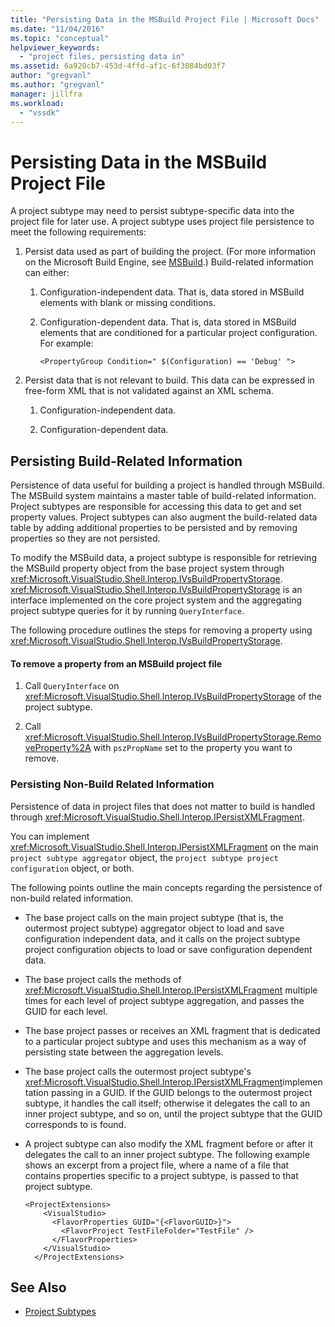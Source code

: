 ```yaml
---
title: "Persisting Data in the MSBuild Project File | Microsoft Docs"
ms.date: "11/04/2016"
ms.topic: "conceptual"
helpviewer_keywords:
  - "project files, persisting data in"
ms.assetid: 6a920cb7-453d-4ffd-af1c-6f3084bd03f7
author: "gregvanl"
ms.author: "gregvanl"
manager: jillfra
ms.workload:
  - "vssdk"
---
```

# Persisting Data in the MSBuild Project File
A project subtype may need to persist subtype-specific data into the project file for later use. A project subtype uses project file persistence to meet the following requirements:

1.  Persist data used as part of building the project. (For more information on the Microsoft Build Engine, see [MSBuild](../../msbuild/msbuild.md).) Build-related information can either:

    1.  Configuration-independent data. That is, data stored in MSBuild elements with blank or missing conditions.

    2.  Configuration-dependent data. That is, data stored in MSBuild elements that are conditioned for a particular project configuration. For example:

        ```
        <PropertyGroup Condition=" $(Configuration) == 'Debug' ">
        ```

2.  Persist data that is not relevant to build. This data can be expressed in free-form XML that is not validated against an XML schema.

    1.  Configuration-independent data.

    2.  Configuration-dependent data.

## Persisting Build-Related Information
 Persistence of data useful for building a project is handled through MSBuild. The MSBuild system maintains a master table of build-related information. Project subtypes are responsible for accessing this data to get and set property values. Project subtypes can also augment the build-related data table by adding additional properties to be persisted and by removing properties so they are not persisted.

 To modify the MSBuild data, a project subtype is responsible for retrieving the MSBuild property object from the base project system through <xref:Microsoft.VisualStudio.Shell.Interop.IVsBuildPropertyStorage>. <xref:Microsoft.VisualStudio.Shell.Interop.IVsBuildPropertyStorage> is an interface implemented on the core project system and the aggregating project subtype queries for it by running `QueryInterface`.

 The following procedure outlines the steps for removing a property using <xref:Microsoft.VisualStudio.Shell.Interop.IVsBuildPropertyStorage>.

#### To remove a property from an MSBuild project file

1.  Call `QueryInterface` on <xref:Microsoft.VisualStudio.Shell.Interop.IVsBuildPropertyStorage> of the project subtype.

2.  Call <xref:Microsoft.VisualStudio.Shell.Interop.IVsBuildPropertyStorage.RemoveProperty%2A> with `pszPropName` set to the property you want to remove.

### Persisting Non-Build Related Information
 Persistence of data in project files that does not matter to build is handled through <xref:Microsoft.VisualStudio.Shell.Interop.IPersistXMLFragment>.

 You can implement <xref:Microsoft.VisualStudio.Shell.Interop.IPersistXMLFragment> on the main `project subtype aggregator` object, the `project subtype project configuration` object, or both.

 The following points outline the main concepts regarding the persistence of non-build related information.

-   The base project calls on the main project subtype (that is, the outermost project subtype) aggregator object to load and save configuration independent data, and it calls on the project subtype project configuration objects to load or save configuration dependent data.

-   The base project calls the methods of <xref:Microsoft.VisualStudio.Shell.Interop.IPersistXMLFragment> multiple times for each level of project subtype aggregation, and passes the GUID for each level.

-   The base project passes or receives an XML fragment that is dedicated to a particular project subtype and uses this mechanism as a way of persisting state between the aggregation levels.

-   The base project calls the outermost project subtype's <xref:Microsoft.VisualStudio.Shell.Interop.IPersistXMLFragment>implementation passing in a GUID. If the GUID belongs to the outermost project subtype, it handles the call itself; otherwise it delegates the call to an inner project subtype, and so on, until the project subtype that the GUID corresponds to is found.

-   A project subtype can also modify the XML fragment before or after it delegates the call to an inner project subtype. The following example shows an excerpt from a project file, where a name of a file that contains properties specific to a project subtype, is passed to that project subtype.

    ```
    <ProjectExtensions>
        <VisualStudio>
          <FlavorProperties GUID="{<FlavorGUID>}">
            <FlavorProject TestFileFolder="TestFile" />
          </FlavorProperties>
        </VisualStudio>
      </ProjectExtensions>
    ```

## See Also
- [Project Subtypes](../../extensibility/internals/project-subtypes.md)
